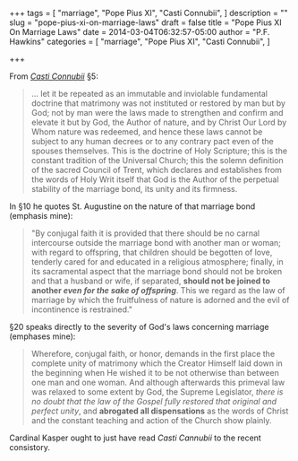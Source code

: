 +++
tags = [
  "marriage",
  "Pope Pius XI",
  "Casti Connubii",
]
description = ""
slug = "pope-pius-xi-on-marriage-laws"
draft = false
title = "Pope Pius XI On Marriage Laws"
date = 2014-03-04T06:32:57-05:00
author = "P.F. Hawkins"
categories = [
  "marriage",
  "Pope Pius XI",
  "Casti Connubii",
]

+++

From *[Casti Connubii](http://www.papalencyclicals.net/Pius11/P11CASTI.HTM)* §5:

> … let it be repeated as an immutable and inviolable fundamental doctrine that matrimony was not instituted or restored by man but by God; not by man were the laws made to strengthen and confirm and elevate it but by God, the Author of nature, and by Christ Our Lord by Whom nature was redeemed, and hence these laws cannot be subject to any human decrees or to any contrary pact even of the spouses themselves. This is the doctrine of Holy Scripture; this is the constant tradition of the Universal Church; this the solemn definition of the sacred Council of Trent, which declares and establishes from the words of Holy Writ itself that God is the Author of the perpetual stability of the marriage bond, its unity and its firmness.

In §10 he quotes St. Augustine on the nature of that marriage bond (emphasis mine):

> "By conjugal faith it is provided that there should be no carnal intercourse outside the marriage bond with another man or woman; with regard to offspring, that children should be begotten of love, tenderly cared for and educated in a religious atmosphere; finally, in its sacramental aspect that the marriage bond should not be broken and that a husband or wife, if separated, **should not be joined to another *even for the sake of offspring***. This we regard as the law of marriage by which the fruitfulness of nature is adorned and the evil of incontinence is restrained."

§20 speaks directly to the severity of God's laws concerning marriage (emphases mine):

> Wherefore, conjugal faith, or honor, demands in the first place the complete unity of matrimony which the Creator Himself laid down in the beginning when He wished it to be not otherwise than between one man and one woman. And although afterwards this primeval law was relaxed to some extent by God, the Supreme Legislator, *there is no doubt that the law of the Gospel fully restored that original and perfect unity*, and **abrogated all dispensations** as the words of Christ and the constant teaching and action of the Church show plainly.

Cardinal Kasper ought to just have read *Casti Cannubii* to the recent consistory.